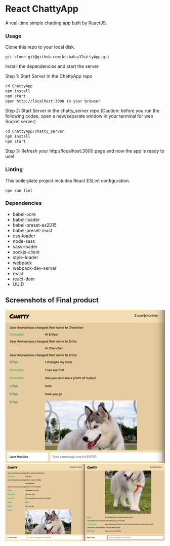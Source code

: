React ChattyApp
=====================

A real-time simple chatting app built by ReactJS.

### Usage

Clone this repo to your local disk.

```
git clone git@github.com:kcchaha/ChattyApp.git

```

Install the dependencies and start the server.

Step 1: Start Server in the ChattyApp repo
```
cd ChattyApp
npm install
npm start
open http://localhost:3000 in your browser
```
Step 2: Start Server in the chatty_server repo
(Caution: before you run the following codes, open a new/separate window in your terminal for web Socket server)
```
cd ChattyApp/chatty_server
npm install
npm start
```

Step 3: Refresh your http://localhost:3000 page and now the app is ready to use!


### Linting

This boilerplate project includes React ESLint configuration.

```
npm run lint
```

### Dependencies

* babel-core
* babel-loader
* babel-preset-es2015
* babel-preset-react
* css-loader
* node-sass
* sass-loader
* sockjs-client
* style-loader
* webpack
* webpack-dev-server
* react
* react-dom
* UUID


## Screenshots of Final product
!["Main chat"](https://github.com/kcchaha/ChattyApp/blob/master/Docs/Main%20chat.png)
!["Multi-user chat"](https://github.com/kcchaha/ChattyApp/blob/master/Docs/Multi-user%20chat.png)
